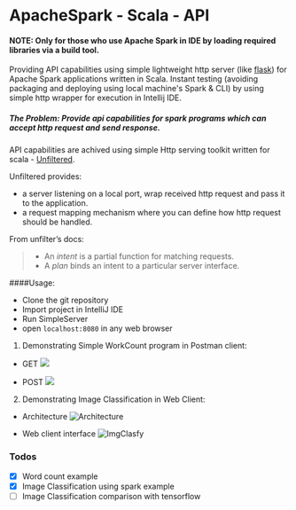 # ApacheSpark - Scala - API
#### NOTE: Only for those who use Apache Spark in IDE by loading required libraries via a build tool.
Providing API capabilities using simple lightweight http server (like [flask](http://flask.pocoo.org)) for Apache Spark applications written in Scala. Instant testing (avoiding packaging and deploying using local machine's Spark & CLI) by using simple http wrapper for execution in Intellij IDE.

##### The Problem: Provide api capabilities for spark programs which can accept http request and send response.

API capabilities are achived using simple Http serving toolkit written for scala - [Unfiltered](http://unfiltered.ws/index.html).

Unfiltered provides:

* a server listening on a local port, wrap received http request and pass it to the application.
* a request mapping mechanism where you can define how http request should be handled.

From unfilter’s docs:
> * An _intent_ is a partial function for matching requests.
> * A _plan_ binds an intent to a particular server interface.

####Usage:
* Clone the git repository
* Import project in IntelliJ IDE
* Run SimpleServer
* open `localhost:8080` in any web browser

1. Demonstrating Simple WorkCount program in Postman client:

 * GET
![](http://i67.tinypic.com/358ozo4.png)

 * POST
![](http://i68.tinypic.com/34hhy8p.png)

2. Demonstrating Image Classification in Web Client:

 * Architecture
![Architecture](http://i68.tinypic.com/11alq9h.jpg)

 * Web client interface
![ImgClasfy](http://i65.tinypic.com/2drevsl.jpg)

### Todos

- [x] Word count example
- [x] Image Classification using spark example
- [ ] Image Classification comparison with tensorflow
